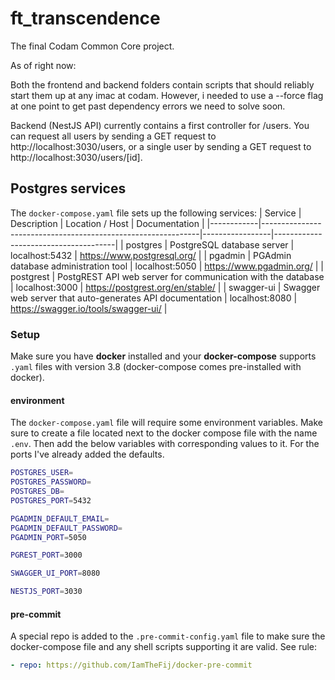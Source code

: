 # ft_transcendence
The final Codam Common Core project. 

As of right now:

Both the frontend and backend folders contain scripts that should reliably start
them up at any imac at codam. However, i needed to use a --force flag at one point 
to get past dependency errors we need to solve soon.

Backend (NestJS API) currently contains a first controller for /users. 
You can request all users by sending a GET request to http://localhost:3030/users,
or a single user by sending a GET request to http://localhost:3030/users/[id].

## Postgres services
The `docker-compose.yaml` file sets up the following services:
| Service    | Description                                                  | Location / Host | Documentation                        |
|------------|--------------------------------------------------------------|-----------------|--------------------------------------|
| postgres   | PostgreSQL database server                                   | localhost:5432  | https://www.postgresql.org/          |
| pgadmin    | PGAdmin database administration tool                         | localhost:5050  | https://www.pgadmin.org/             |
| postgrest  | PostgREST API web server for communication with the database | localhost:3000  | https://postgrest.org/en/stable/     |
| swagger-ui | Swagger web server that auto-generates API documentation     | localhost:8080  | https://swagger.io/tools/swagger-ui/ |

### Setup
Make sure you have **docker** installed and your **docker-compose** supports `.yaml` files with
version 3.8 (docker-compose comes pre-installed with docker).

#### environment
The `docker-compose.yaml` file will require some environment variables. Make sure to create
a file located next to the docker compose file with the name `.env`. Then add the below variables
with corresponding values to it. For the ports I've already added the defaults.
```bash
POSTGRES_USER=
POSTGRES_PASSWORD=
POSTGRES_DB=
POSTGRES_PORT=5432

PGADMIN_DEFAULT_EMAIL=
PGADMIN_DEFAULT_PASSWORD=
PGADMIN_PORT=5050

PGREST_PORT=3000

SWAGGER_UI_PORT=8080

NESTJS_PORT=3030
```

#### pre-commit
A special repo is added to the `.pre-commit-config.yaml` file to make sure the docker-compose file
and any shell scripts supporting it are valid. See rule:
```yaml
- repo: https://github.com/IamTheFij/docker-pre-commit
```
	